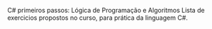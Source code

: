 C# primeiros passos: Lógica de Programação e Algoritmos
Lista de exercicios propostos no curso, para prática da linguagem C#.
